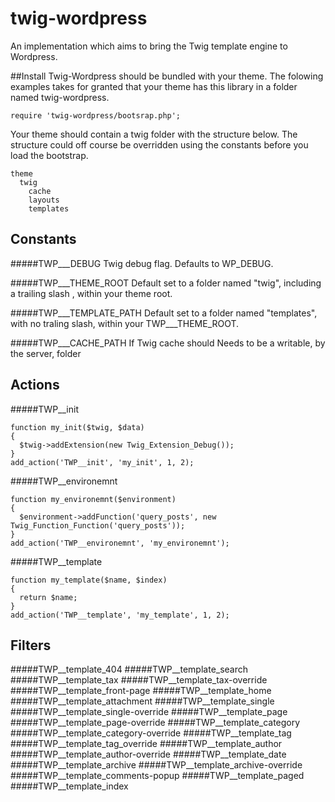 twig-wordpress
==============

An implementation which aims to bring the Twig template engine to Wordpress.

##Install
Twig-Wordpress should be bundled with your theme. The folowing examples takes for granted that your theme has this library in a folder named twig-wordpress.

    require 'twig-wordpress/bootsrap.php';
 
Your theme should contain a twig folder with the structure below. The structure could off course be overridden using the constants before you load the bootstrap.

    theme
      twig
        cache
        layouts
        templates
 
## Constants

#####TWP___DEBUG
Twig debug flag. Defaults to WP_DEBUG.

#####TWP___THEME_ROOT
Default set to a folder named "twig", including a trailing slash , within your theme root.

#####TWP___TEMPLATE_PATH
Default set to a folder named "templates", with no traling slash, within your TWP___THEME_ROOT.

#####TWP___CACHE_PATH
If Twig cache should Needs to be a writable, by the server, folder

## Actions

#####TWP__init

    function my_init($twig, $data)
    {
      $twig->addExtension(new Twig_Extension_Debug());
    }
    add_action('TWP__init', 'my_init', 1, 2);

#####TWP__environemnt

    function my_environemnt($environment)
    {
      $environment->addFunction('query_posts', new Twig_Function_Function('query_posts'));
    }
    add_action('TWP__environemnt', 'my_environemnt');

#####TWP__template
    
    function my_template($name, $index)
    {
      return $name;
    }
    add_action('TWP__template', 'my_template', 1, 2);
    
## Filters

#####TWP__template_404
#####TWP__template_search
#####TWP__template_tax
#####TWP__template_tax-override
#####TWP__template_front-page
#####TWP__template_home
#####TWP__template_attachment
#####TWP__template_single
#####TWP__template_single-override
#####TWP__template_page
#####TWP__template_page-override
#####TWP__template_category
#####TWP__template_category-override
#####TWP__template_tag
#####TWP__template_tag_override
#####TWP__template_author
#####TWP__template_author-override
#####TWP__template_date
#####TWP__template_archive
#####TWP__template_archive-override
#####TWP__template_comments-popup
#####TWP__template_paged
#####TWP__template_index